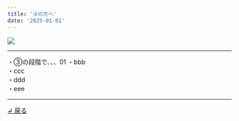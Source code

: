 ```yaml
---
title: '③の方へ'
date: '2025-01-01'
---
```

![](/images/3-0.jpg)
***
・③の段階で、、、01
・bbb  
・ccc  
・ddd  
・eee  
***
[ ↲ 戻る ](https://01234567890.thebase.in/about)
